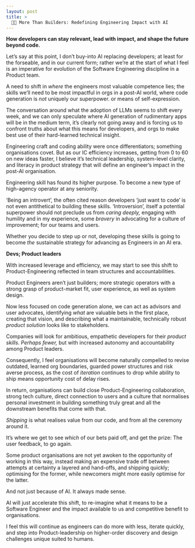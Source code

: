 ```yaml
---
layout: post
title: >
  👨‍💻 More Than Builders: Redefining Engineering Impact with AI
---
```


<!-- summary -->

**How developers can stay relevant, lead with impact, and shape the future beyond code.**

Let’s say at this point, I don’t buy-into AI replacing developers; at least for the forseable, and in our current form; rather we’re at the start of what I feel is an imperative for evolution of the Software Engineering discipline in a Product team.

<!-- /summary -->

A need to shift in _where_ the engineers most valuable competence lies; the skills we’ll need to be most impactful in orgs in a post-AI world, where code generation is _not_ uniquely our superpower. or means of self-expression.

The conversation around what the adoption of LLMs seems to shift every week, and we can only speculate where AI generation of rudimentary apps will be in the medium term, it’s clearly not going away and is forcing us to confront truths about what this means for developers, and orgs to make best use of their hard-learned technical insight.

Engineering craft and coding ability were once differentiators; something organisations covet. But as our IC efficiency increases, getting from 0 to 60 on new ideas faster, I believe it’s technical leadership, system-level clarity, and literacy in product strategy that will define an engineer’s impact in the post-AI organisation.

Engineering skill has found its higher purpose. To become a new type of high-agency operator at any seniority.

‘Being an introvert’, the often cited reason developers ‘just want to code’ is not even antithetical to building these skills. ‘Introversion’, itself a potential superpower should not preclude us from _caring deeply,_ engaging with humility and in my experience, some _bravery_ in advocating for a culture of improvement; for our teams and users.

Whether you decide to step up or not, developing these skills is going to become _the_ sustainable strategy for advancing as Engineers in an AI era.

**Devs; Product leaders**

With increased leverage and efficiency, we may start to see this shift to Product-Engineering reflected in team structures and accountabilities.

Product Engineers aren’t just builders; more strategic operators with a strong grasp of product-market fit, user experience, as well as system design.

Now less focused on code generation alone, we can act as advisors and user advocates, identifying _what_ are valuable bets in the first place, creating that vision, and describing what a maintainable, technically robust _product solution_ looks like to stakeholders.

Companies will look for ambitious, empathetic developers for their _product skills. Perhaps fewer,_ but with increased autonomy and accountability among Product leaders.

Consequently, I feel organisations will become naturally compelled to revise outdated, learned org boundaries, guarded power structures and risk averse process, as the cost of _iteration_ continues to drop while ability to ship means opportunity cost of delay rises.

In return, organisations can build close Product-Engineering collaboration, strong tech culture, direct connection to users and a culture that normalises personal investment in building something truly great and all the downstream benefits that come with that.

_Shipping_ is what realises value from our code, and from all the ceremony around it.

It’s where we get to see _which_ of our bets paid off, and get the prize: The user feedback, to go again.

Some product organisations are not yet awoken to the opportunity of working in this way, instead making an expensive trade off between attempts at certainty a layered and hand-offs, and shipping quickly; optimising for the former, while newcomers might more easily optimise for the latter.

And not just because of AI. It always made sense.

AI will just accelerate this shift, to re-imagine what it means to be a Software Engineer and the impact available to us and competitive benefit to organisations.

I feel this will continue as engineers can do more with less, iterate quickly, and step into Product-leadership on higher-order discovery and design challenges unique suited to humans.
